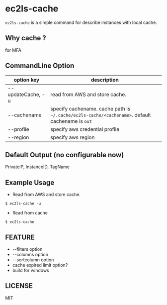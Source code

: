 ec2ls-cache
===
`ec2ls-cache` is a simple command for describe instances with local cache.

Why cache ?
---
for MFA

CommandLine Option
---
|option key|description|
|---|---|
|--updateCache, -u|read from AWS and store cache.|
|--cachename|specify cachename. cache path is `~/.cache/ec2ls-cache/<cachename>`. default cachename is `out`|
|--profile|specify aws credential profile|
|--region|specify aws region|

Default Output (no configurable now)
---
PrivateIP, InstanceID, TagName

Example Usage
---
- Read from AWS and store cache.
```
$ ec2ls-cache -u
```

- Read from cache
```
$ ec2ls-cache
```


FEATURE
---
- --filters option
- --columns option
- --sortcolumn option
- cache expired limit option?
- build for windows

LICENSE
---
MIT
